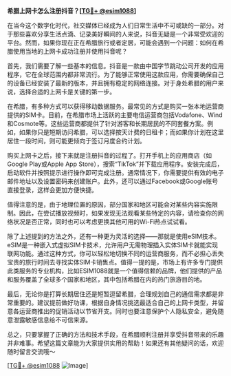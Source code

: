 **希腊上网卡怎么注册抖音？[[TG💪+ @esim1088](https://t.me/s/esim1088)]**

在当今这个数字化时代，社交媒体已经成为人们日常生活中不可或缺的一部分。对于那些喜欢分享生活点滴、记录美好瞬间的人来说，抖音无疑是一个非常受欢迎的平台。然而，如果你现在正在希腊旅行或者定居，可能会遇到一个问题：如何在希腊使用当地的上网卡成功注册并使用抖音呢？

首先，我们需要了解一些基本的信息。抖音是一款由中国字节跳动公司开发的应用程序，它在全球范围内都非常流行。为了能够正常使用这款应用，你需要确保自己的设备已经安装了最新的版本，并且拥有稳定的网络连接。对于身处希腊的用户来说，选择合适的上网卡是关键的第一步。

在希腊，有多种方式可以获得移动数据服务。最常见的方式是购买一张本地运营商提供的SIM卡。目前，在希腊市场上活跃的主要电信运营商包括Vodafone、Wind和Cosmote等。这些运营商都提供了针对游客和长期居民的不同套餐方案。例如，如果你只是短期访问希腊，可以选择按天计费的日租卡；而如果你计划在这里居住一段时间，则可能更倾向于签订月度合约计划。

购买上网卡之后，接下来就是注册抖音的过程了。打开手机上的应用商店（如Google Play或Apple App Store），搜索“TikTok”并下载应用程序。安装完成后，启动软件并按照提示进行操作即可完成注册。通常情况下，你需要提供有效的电子邮件地址以及设置密码来创建账户。此外，还可以通过Facebook或Google账号直接登录，这样会更加方便快捷。

值得注意的是，由于地理位置的原因，部分国家和地区可能会对某些内容实施限制。因此，在尝试播放视频时，如果发现无法观看某些特定的内容，请检查你的网络状况是否正常，同时也可以考虑更换其他可用的Wi-Fi热点试试看。

除了上述提到的方法之外，还有一种更为灵活的选择——那就是使用eSIM技术。eSIM是一种嵌入式虚拟SIM卡技术，允许用户无需物理插入实体SIM卡就能实现联网功能。通过这种方式，你可以轻松地切换不同的运营商服务，而不必担心丢失宝贵的旅行时间去寻找实体SIM卡销售点。值得一提的是，市场上有许多专门提供此类服务的专业机构，比如ESIM1088就是一个值得信赖的品牌，他们提供的产品和服务覆盖了全球多个国家和地区，其中包括希腊在内的热门旅游目的地。

最后，无论你是打算长期居住还是短暂逗留希腊，合理规划自己的通信需求都是非常重要的。建议提前做好功课，根据自身情况挑选最适合自己的上网卡类型，并留意各运营商推出的促销活动以节省开支。同时也要注意保护个人隐私安全，避免随意泄露敏感信息给不可信来源。

总之，只要掌握了正确的方法和技术手段，在希腊顺利注册并享受抖音带来的乐趣并非难事。希望这篇文章能为大家提供实用的帮助！如果还有其他疑问的话，欢迎随时留言交流哦～

[[TG💪+ @esim1088](https://t.me/s/esim1088) ![Image](https://i.postimg.cc/4NQfJmqS/Snipaste-2025-05-13-00-14-12.png)]